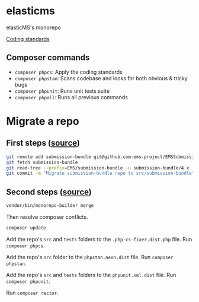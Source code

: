 # elasticms
elasticMS's monorepo

[Coding standards](https://github.com/ems-project/elasticms-client/blob/main/doc/coding_standards.md)

## Composer commands

* `composer phpcs`: Apply the coding standards
* `composer phpstan`: Scans codebase and looks for both obvious & tricky bugs
* `composer phpunit`: Runs unit tests suite 
* `composer phpall`: Runs all previous commands



# Migrate a repo

## First steps ([source](https://medium.com/lgtm/migrating-to-the-monorepo-582106142654))

```bash
git remote add submission-bundle git@github.com:ems-project/EMSSubmissionBundle.git
git fetch submission-bundle
git read-tree --prefix=EMS/submission-bundle -u submission-bundle/4.x
git commit -m "Migrate submission-bundle repo to src/submission-bundle"
```

## Second steps ([source](https://tomasvotruba.com/blog/2020/06/15/how-to-create-monorepo-from-existing-repositories-in-7-steps/))

```bash
vendor/bin/monorepo-builder merge
```

Then resolve composer conflicts.

```bash
composer update
```

Add the repo's `src` and `tests` folders to the `.php-cs-fixer.dist.php` file. Run `composer phpcs`.

Add the repo's `src` folder to the `phpstan.neon.dist` file. Run `composer phpstan`.

Add the repo's `src` and `tests` folders to the `phpunit.xml.dist` file. Run `composer phpunit`.

Run `composer rector`.





